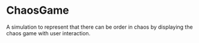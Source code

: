 # ChaosGame
A simulation to represent that there can be order in chaos by displaying the chaos game with user interaction.
